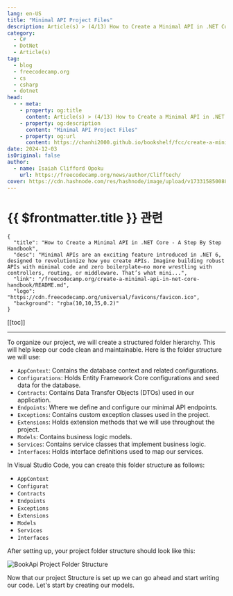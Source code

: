 ```yaml
---
lang: en-US
title: "Minimal API Project Files"
description: Article(s) > (4/13) How to Create a Minimal API in .NET Core - A Step By Step Handbook
category:
  - C#
  - DotNet
  - Article(s)
tag:
  - blog
  - freecodecamp.org
  - cs
  - csharp
  - dotnet
head:
  - - meta:
    - property: og:title
      content: Article(s) > (4/13) How to Create a Minimal API in .NET Core - A Step By Step Handbook
    - property: og:description
      content: "Minimal API Project Files"
    - property: og:url
      content: https://chanhi2000.github.io/bookshelf/fcc/create-a-minimal-api-in-net-core-handbook/minimal-api-project-files.html
date: 2024-12-03
isOriginal: false
author:
  - name: Isaiah Clifford Opoku
    url: https://freecodecamp.org/news/author/Clifftech/
cover: https://cdn.hashnode.com/res/hashnode/image/upload/v1733158500882/9af04a12-2121-4efd-a66f-00330896e358.png
---
```


# {{ $frontmatter.title }} 관련

```component VPCard
{
  "title": "How to Create a Minimal API in .NET Core - A Step By Step Handbook",
  "desc": "Minimal APIs are an exciting feature introduced in .NET 6, designed to revolutionize how you create APIs. Imagine building robust APIs with minimal code and zero boilerplate—no more wrestling with controllers, routing, or middleware. That’s what mini...",
  "link": "/freecodecamp.org/create-a-minimal-api-in-net-core-handbook/README.md",
  "logo": "https://cdn.freecodecamp.org/universal/favicons/favicon.ico",
  "background": "rgba(10,10,35,0.2)"
}
```

[[toc]]

---

<SiteInfo
  name="How to Create a Minimal API in .NET Core - A Step By Step Handbook"
  desc="Minimal APIs are an exciting feature introduced in .NET 6, designed to revolutionize how you create APIs. Imagine building robust APIs with minimal code and zero boilerplate—no more wrestling with controllers, routing, or middleware. That’s what mini..."
  url="https://freecodecamp.org/news/create-a-minimal-api-in-net-core-handbook#heading-minimal-api-project-files"
  logo="https://cdn.freecodecamp.org/universal/favicons/favicon.ico"
  preview="https://cdn.hashnode.com/res/hashnode/image/upload/v1733158500882/9af04a12-2121-4efd-a66f-00330896e358.png"/>

To organize our project, we will create a structured folder hierarchy. This will help keep our code clean and maintainable. Here is the folder structure we will use:

- <VPIcon icon="fas fa-folder-open"/>`AppContext`: Contains the database context and related configurations.
- <VPIcon icon="fas fa-foler-open"/>`Configurations`: Holds Entity Framework Core configurations and seed data for the database.
- <VPIcon icon="fas fa-foler-open"/>`Contracts`: Contains Data Transfer Objects (DTOs) used in our application.
- <VPIcon icon="fas fa-foler-open"/>`Endpoints`: Where we define and configure our minimal API endpoints.
- <VPIcon icon="fas fa-foler-open"/>`Exceptions`: Contains custom exception classes used in the project.
- <VPIcon icon="fas fa-foler-open"/>`Extensions`: Holds extension methods that we will use throughout the project.
- <VPIcon icon="fas fa-foler-open"/>`Models`: Contains business logic models.
- <VPIcon icon="fas fa-foler-open"/>`Services`: Contains service classes that implement business logic.
- <VPIcon icon="fas fa-foler-open"/>`Interfaces`: Holds interface definitions used to map our services.

In Visual Studio Code, you can create this folder structure as follows:

- <VPIcon icon="fas fa-folder-open"/>`AppContext`
- <VPIcon icon="fas fa-folder-open"/>`Configurat`
- <VPIcon icon="fas fa-folder-open"/>`Contracts`
- <VPIcon icon="fas fa-folder-open"/>`Endpoints`
- <VPIcon icon="fas fa-folder-open"/>`Exceptions`
- <VPIcon icon="fas fa-folder-open"/>`Extensions`
- <VPIcon icon="fas fa-folder-open"/>`Models`
- <VPIcon icon="fas fa-folder-open"/>`Services`
- <VPIcon icon="fas fa-folder-open"/>`Interfaces`

After setting up, your project folder structure should look like this:

![BookApi Project Folder Structure ](https://cdn.hashnode.com/res/hashnode/image/upload/v1732623997951/8118c444-0d28-4bb7-8cad-2a9fd88c8c25.png)

Now that our project Structure is set up we can go ahead and start writing our code. Let's start by creating our models.

